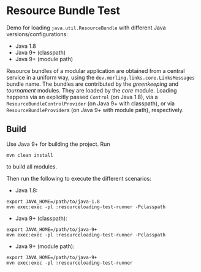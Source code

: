 # Resource Bundle Test

Demo for loading `java.util.ResourceBundle` with different Java versions/configurations:

* Java 1.8
* Java 9+ (classpath)
* Java 9+ (module path)

Resource bundles of a modular application are obtained from a central service in a uniform way,
using the `dev.morling.links.core.LinksMessages` bundle name.
The bundles are contributed by the _greenkeeping_ and _tournament_ modules.
They are loaded by the _core_ module.
Loading happens via an explicitly passed `Control` (on Java 1.8),
via a `ResourceBundleControlProvider` (on Java 9+ with classpath),
or via `ResourceBundleProvider`s (on Java 9+ with module path),
respectively.

## Build

Use Java 9+ for building the project. Run

```
mvn clean install
```

to build all modules.

Then run the following to execute the different scenarios:

* Java 1.8:

```
export JAVA_HOME=/path/to/java-1.8
mvn exec:exec -pl :resourceloading-test-runner -Pclasspath
```

* Java 9+ (classpath):

```
export JAVA_HOME=/path/to/java-9+
mvn exec:exec -pl :resourceloading-test-runner -Pclasspath
```

* Java 9+ (module path):

```
export JAVA_HOME=/path/to/java-9+
mvn exec:exec -pl :resourceloading-test-runner
```
